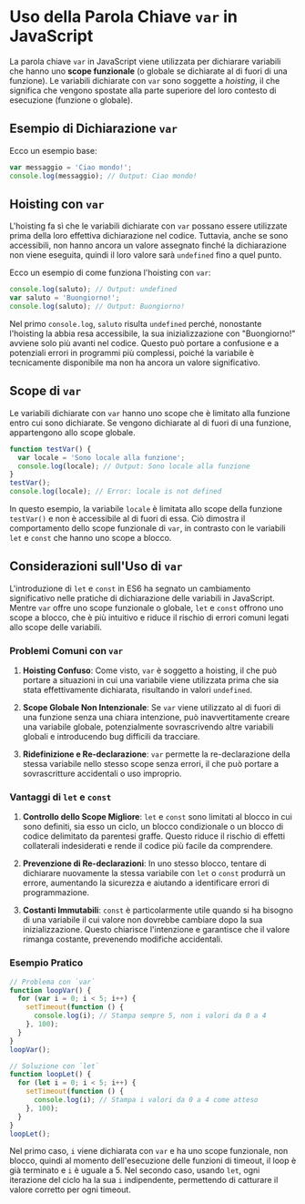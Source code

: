 <!-- @format -->

# Uso della Parola Chiave `var` in JavaScript

La parola chiave `var` in JavaScript viene utilizzata per dichiarare variabili che hanno uno **scope funzionale** (o globale se dichiarate al di fuori di una funzione). Le variabili dichiarate con `var` sono soggette a _hoisting_, il che significa che vengono spostate alla parte superiore del loro contesto di esecuzione (funzione o globale).

## Esempio di Dichiarazione `var`

Ecco un esempio base:

```javascript
var messaggio = 'Ciao mondo!';
console.log(messaggio); // Output: Ciao mondo!
```

## Hoisting con `var`

L'hoisting fa sì che le variabili dichiarate con `var` possano essere utilizzate prima della loro effettiva dichiarazione nel codice. Tuttavia, anche se sono accessibili, non hanno ancora un valore assegnato finché la dichiarazione non viene eseguita, quindi il loro valore sarà `undefined` fino a quel punto.

Ecco un esempio di come funziona l'hoisting con `var`:

```javascript
console.log(saluto); // Output: undefined
var saluto = 'Buongiorno!';
console.log(saluto); // Output: Buongiorno!
```

Nel primo `console.log`, `saluto` risulta `undefined` perché, nonostante l'hoisting la abbia resa accessibile, la sua inizializzazione con "Buongiorno!" avviene solo più avanti nel codice. Questo può portare a confusione e a potenziali errori in programmi più complessi, poiché la variabile è tecnicamente disponibile ma non ha ancora un valore significativo.

## Scope di `var`

Le variabili dichiarate con `var` hanno uno scope che è limitato alla funzione entro cui sono dichiarate. Se vengono dichiarate al di fuori di una funzione, appartengono allo scope globale.

```javascript
function testVar() {
  var locale = 'Sono locale alla funzione';
  console.log(locale); // Output: Sono locale alla funzione
}
testVar();
console.log(locale); // Error: locale is not defined
```

In questo esempio, la variabile `locale` è limitata allo scope della funzione `testVar()` e non è accessibile al di fuori di essa. Ciò dimostra il comportamento dello scope funzionale di `var`, in contrasto con le variabili `let` e `const` che hanno uno scope a blocco.

## Considerazioni sull'Uso di `var`

L'introduzione di `let` e `const` in ES6 ha segnato un cambiamento significativo nelle pratiche di dichiarazione delle variabili in JavaScript. Mentre `var` offre uno scope funzionale o globale, `let` e `const` offrono uno scope a blocco, che è più intuitivo e riduce il rischio di errori comuni legati allo scope delle variabili.

### Problemi Comuni con `var`

1. **Hoisting Confuso**: Come visto, `var` è soggetto a hoisting, il che può portare a situazioni in cui una variabile viene utilizzata prima che sia stata effettivamente dichiarata, risultando in valori `undefined`.

2. **Scope Globale Non Intenzionale**: Se `var` viene utilizzato al di fuori di una funzione senza una chiara intenzione, può inavvertitamente creare una variabile globale, potenzialmente sovrascrivendo altre variabili globali e introducendo bug difficili da tracciare.

3. **Ridefinizione e Re-declarazione**: `var` permette la re-declarazione della stessa variabile nello stesso scope senza errori, il che può portare a sovrascritture accidentali o uso improprio.

### Vantaggi di `let` e `const`

1. **Controllo dello Scope Migliore**: `let` e `const` sono limitati al blocco in cui sono definiti, sia esso un ciclo, un blocco condizionale o un blocco di codice delimitato da parentesi graffe. Questo riduce il rischio di effetti collaterali indesiderati e rende il codice più facile da comprendere.

2. **Prevenzione di Re-declarazioni**: In uno stesso blocco, tentare di dichiarare nuovamente la stessa variabile con `let` o `const` produrrà un errore, aumentando la sicurezza e aiutando a identificare errori di programmazione.

3. **Costanti Immutabili**: `const` è particolarmente utile quando si ha bisogno di una variabile il cui valore non dovrebbe cambiare dopo la sua inizializzazione. Questo chiarisce l'intenzione e garantisce che il valore rimanga costante, prevenendo modifiche accidentali.

### Esempio Pratico

```javascript
// Problema con `var`
function loopVar() {
  for (var i = 0; i < 5; i++) {
    setTimeout(function () {
      console.log(i); // Stampa sempre 5, non i valori da 0 a 4
    }, 100);
  }
}
loopVar();

// Soluzione con `let`
function loopLet() {
  for (let i = 0; i < 5; i++) {
    setTimeout(function () {
      console.log(i); // Stampa i valori da 0 a 4 come atteso
    }, 100);
  }
}
loopLet();
```

Nel primo caso, `i` viene dichiarata con `var` e ha uno scope funzionale, non blocco, quindi al momento dell'esecuzione delle funzioni di timeout, il loop è già terminato e `i` è uguale a 5. Nel secondo caso, usando `let`, ogni iterazione del ciclo ha la sua `i` indipendente, permettendo di catturare il valore corretto per ogni timeout.
